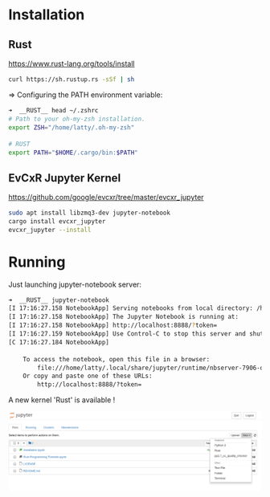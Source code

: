 # Installation

## Rust

https://www.rust-lang.org/tools/install

```sh
curl https://sh.rustup.rs -sSf | sh
```

=> Configuring the PATH environment variable:
```sh
➜  __RUST__ head ~/.zshrc
# Path to your oh-my-zsh installation.
export ZSH="/home/latty/.oh-my-zsh"

# RUST
export PATH="$HOME/.cargo/bin:$PATH"
```

## EvCxR Jupyter Kernel

https://github.com/google/evcxr/tree/master/evcxr_jupyter

```sh
sudo apt install libzmq3-dev jupyter-notebook
cargo install evcxr_jupyter
evcxr_jupyter --install
```

# Running

Just launching jupyter-notebook server:
```sh
➜  __RUST__ jupyter-notebook
[I 17:16:27.158 NotebookApp] Serving notebooks from local directory: /home/latty/Prog/__RUST__
[I 17:16:27.158 NotebookApp] The Jupyter Notebook is running at:
[I 17:16:27.158 NotebookApp] http://localhost:8888/?token=
[I 17:16:27.159 NotebookApp] Use Control-C to stop this server and shut down all kernels (twice to skip confirmation).
[C 17:16:27.184 NotebookApp]

    To access the notebook, open this file in a browser:
        file:///home/latty/.local/share/jupyter/runtime/nbserver-7906-open.html
    Or copy and paste one of these URLs:
        http://localhost:8888/?token=
```

A new kernel 'Rust' is available !

![](./datas/jupyter_kernel_rust.png?raw=true "Rust Kernel in Jupyter Notebook")